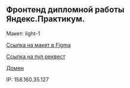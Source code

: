 ## Фронтенд дипломной работы Яндекс.Практикум.

Макет: light-1

[Ссылка на макет в Figma](https://www.figma.com/file/Itpko4oZ4WsntrWMvTqNwW/light-1?type=design&node-id=932-4336&mode=design&t=TG23mPhXNYJ0CKAW-0)

[Ссылка на пул реквест](https://github.com/Rodzy28/movies-explorer-frontend/pull/2)

[Домен](https://rodzy28.nomoredomainsicu.ru)

IP: 158.160.35.127  

